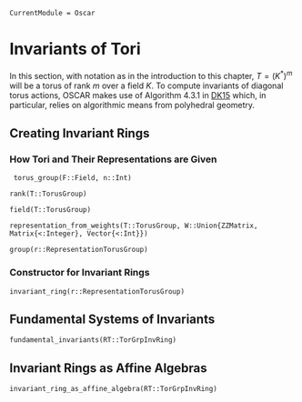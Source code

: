```@meta
CurrentModule = Oscar
```

# Invariants of Tori
In this section, with notation as in the introduction to this chapter, $T =(K^{\ast})^m$ will be a torus of rank $m$
over a field $K$. To compute invariants of diagonal torus actions, OSCAR makes use of Algorithm 4.3.1  in [DK15](@cite) which,
in particular, relies on algorithmic means from polyhedral geometry.

## Creating Invariant Rings

### How Tori  and Their Representations are Given

```@docs
 torus_group(F::Field, n::Int)
```

```@docs
rank(T::TorusGroup)
```

```@docs
field(T::TorusGroup)
```

```@docs
representation_from_weights(T::TorusGroup, W::Union{ZZMatrix, Matrix{<:Integer}, Vector{<:Int}})
```

```@docs
group(r::RepresentationTorusGroup)
```

### Constructor for Invariant Rings

```@docs
invariant_ring(r::RepresentationTorusGroup)
```


## Fundamental Systems of Invariants

```@docs
fundamental_invariants(RT::TorGrpInvRing)
```


## Invariant Rings as Affine Algebras

```@docs
invariant_ring_as_affine_algebra(RT::TorGrpInvRing)
```
